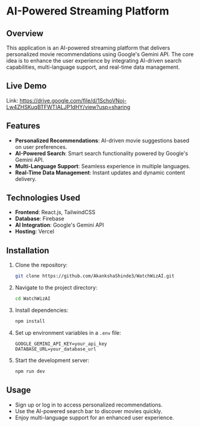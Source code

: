 # AI-Powered Streaming Platform

## Overview
This application is an AI-powered streaming platform that delivers personalized movie recommendations using Google's Gemini API. The core idea is to enhance the user experience by integrating AI-driven search capabilities, multi-language support, and real-time data management.

## Live Demo  
Link: https://drive.google.com/file/d/1SchoVNoj-Lw4ZHSKuqBTFWTIALJP1dHY/view?usp=sharing

## Features
- **Personalized Recommendations**: AI-driven movie suggestions based on user preferences.
- **AI-Powered Search**: Smart search functionality powered by Google's Gemini API.
- **Multi-Language Support**: Seamless experience in multiple languages.
- **Real-Time Data Management**: Instant updates and dynamic content delivery.

## Technologies Used
- **Frontend**: React.js, TailwindCSS
- **Database**: Firebase
- **AI Integration**: Google's Gemini API
- **Hosting**: Vercel

## Installation
1. Clone the repository:
   ```bash
   git clone https://github.com/AkankshaShinde3/WatchWizAI.git
   ```
2. Navigate to the project directory:
   ```bash
   cd WatchWizAI
   ```
3. Install dependencies:
   ```bash
   npm install
   ```
4. Set up environment variables in a `.env` file:
   ```
   GOOGLE_GEMINI_API_KEY=your_api_key
   DATABASE_URL=your_database_url
   ```
5. Start the development server:
   ```bash
   npm run dev
   ```

## Usage
- Sign up or log in to access personalized recommendations.
- Use the AI-powered search bar to discover movies quickly.
- Enjoy multi-language support for an enhanced user experience.